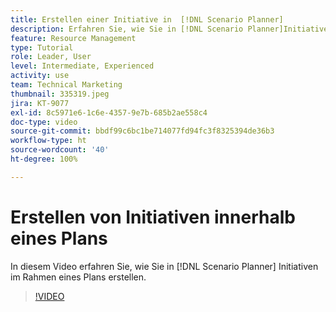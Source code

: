 ```yaml
---
title: Erstellen einer Initiative in  [!DNL Scenario Planner]
description: Erfahren Sie, wie Sie in [!DNL Scenario Planner]Initiativen im Rahmen eines Plans erstellen.
feature: Resource Management
type: Tutorial
role: Leader, User
level: Intermediate, Experienced
activity: use
team: Technical Marketing
thumbnail: 335319.jpeg
jira: KT-9077
exl-id: 8c5971e6-1c6e-4357-9e7b-685b2ae558c4
doc-type: video
source-git-commit: bbdf99c6bc1be714077fd94fc3f8325394de36b3
workflow-type: ht
source-wordcount: '40'
ht-degree: 100%

---
```


# Erstellen von Initiativen innerhalb eines Plans

In diesem Video erfahren Sie, wie Sie in [!DNL Scenario Planner] Initiativen im Rahmen eines Plans erstellen.

>[!VIDEO](https://video.tv.adobe.com/v/335319/?quality=12&learn=on&enablevpops=1)

